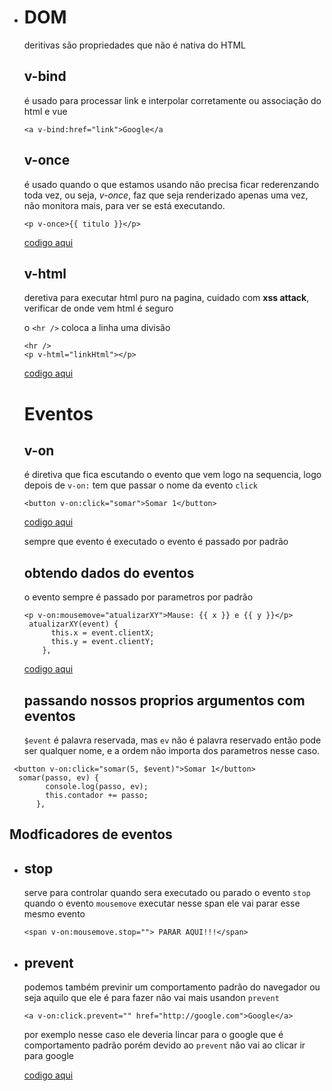 - # DOM

  deritivas são propriedades que não é nativa do HTML

  ## v-bind

  é usado para processar link e interpolar corretamente ou associação do html e vue

  ```
  <a v-bind:href="link">Google</a
  ```

  ## v-once

  é usado quando o que estamos usando não precisa ficar rederenzando toda vez, ou seja, _v-once_, faz que seja renderizado apenas uma vez, não monitora mais, para ver se está executando.

  ```
  <p v-once>{{ titulo }}</p>
  ```

  [codigo aqui](https://github.com/jhonatheberson/dominating-vuejs/blob/master/dom/template-v5.html)

  ## v-html

  deretiva para executar html puro na pagina, cuidado com **xss attack**, verificar de onde vem html é seguro

  o `<hr />` coloca a linha uma divisão

  ```
  <hr />
  <p v-html="linkHtml"></p>
  ```

  [codigo aqui](https://github.com/jhonatheberson/dominating-vuejs/blob/master/dom/template-v6.html)

  # Eventos

  ## v-on

  é diretiva que fica escutando o evento que vem logo na sequencia, logo depois de `v-on:` tem que passar o nome da evento `click`

  ```
  <button v-on:click="somar">Somar 1</button>
  ```

  [codigo aqui](https://github.com/jhonatheberson/dominating-vuejs/blob/master/dom/eventos-v1.html)

  sempre que evento é executado o evento é passado por padrão

  ## obtendo dados do eventos

  o evento sempre é passado por parametros por padrão

  ```
  <p v-on:mousemove="atualizarXY">Mause: {{ x }} e {{ y }}</p>
   atualizarXY(event) {
        this.x = event.clientX;
        this.y = event.clientY;
      },
  ```

  [codigo aqui](https://github.com/jhonatheberson/dominating-vuejs/blob/master/dom/eventos-v2.html)

  ## passando nossos proprios argumentos com eventos

  `$event` é palavra reservada, mas `ev` não é palavra reservado então pode ser qualquer nome, e a ordem não importa dos parametros nesse caso.

```
 <button v-on:click="somar(5, $event)">Somar 1</button>
  somar(passo, ev) {
        console.log(passo, ev);
        this.contador += passo;
      },
```

## Modficadores de eventos

- ## stop

  serve para controlar quando sera executado ou parado o evento `stop` quando o evento `mousemove` executar nesse span ele vai parar esse mesmo evento

  ```
  <span v-on:mousemove.stop=""> PARAR AQUI!!!</span>
  ```

- ## prevent

  podemos também previnir um comportamento padrão do navegador ou seja aquilo que ele é para fazer não vai mais usandon `prevent`

  ```
  <a v-on:click.prevent="" href="http://google.com">Google</a>
  ```

  por exemplo nesse caso ele deveria lincar para o google que é comportamento padrão porém devido ao `prevent` não vai ao clicar ir para google

  [codigo aqui](https://github.com/jhonatheberson/dominating-vuejs/blob/master/dom/eventos-v4.html)
